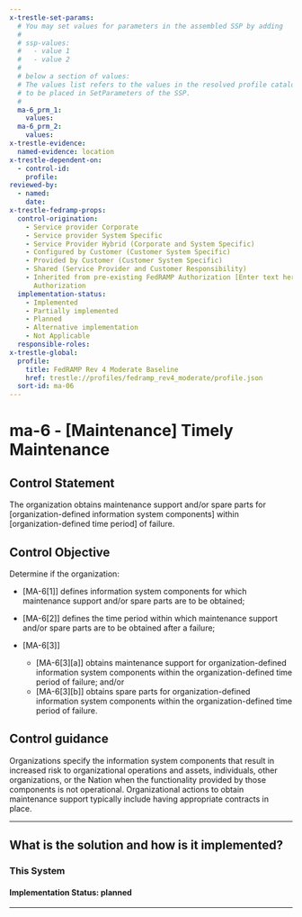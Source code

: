 ```yaml
---
x-trestle-set-params:
  # You may set values for parameters in the assembled SSP by adding
  #
  # ssp-values:
  #   - value 1
  #   - value 2
  #
  # below a section of values:
  # The values list refers to the values in the resolved profile catalog, and the ssp-values represent new values
  # to be placed in SetParameters of the SSP.
  #
  ma-6_prm_1:
    values:
  ma-6_prm_2:
    values:
x-trestle-evidence:
  named-evidence: location
x-trestle-dependent-on:
  - control-id:
    profile:
reviewed-by:
  - named:
    date:
x-trestle-fedramp-props:
  control-origination:
    - Service provider Corporate
    - Service provider System Specific
    - Service Provider Hybrid (Corporate and System Specific)
    - Configured by Customer (Customer System Specific)
    - Provided by Customer (Customer System Specific)
    - Shared (Service Provider and Customer Responsibility)
    - Inherited from pre-existing FedRAMP Authorization [Enter text here], Date of
      Authorization
  implementation-status:
    - Implemented
    - Partially implemented
    - Planned
    - Alternative implementation
    - Not Applicable
  responsible-roles:
x-trestle-global:
  profile:
    title: FedRAMP Rev 4 Moderate Baseline
    href: trestle://profiles/fedramp_rev4_moderate/profile.json
  sort-id: ma-06
---
```


# ma-6 - \[Maintenance\] Timely Maintenance

## Control Statement

The organization obtains maintenance support and/or spare parts for [organization-defined information system components] within [organization-defined time period] of failure.

## Control Objective

Determine if the organization:

- \[MA-6[1]\] defines information system components for which maintenance support and/or spare parts are to be obtained;

- \[MA-6[2]\] defines the time period within which maintenance support and/or spare parts are to be obtained after a failure;

- \[MA-6[3]\]

  - \[MA-6[3][a]\] obtains maintenance support for organization-defined information system components within the organization-defined time period of failure; and/or
  - \[MA-6[3][b]\] obtains spare parts for organization-defined information system components within the organization-defined time period of failure.

## Control guidance

Organizations specify the information system components that result in increased risk to organizational operations and assets, individuals, other organizations, or the Nation when the functionality provided by those components is not operational. Organizational actions to obtain maintenance support typically include having appropriate contracts in place.

______________________________________________________________________

## What is the solution and how is it implemented?

<!-- For implementation status enter one of: implemented, partial, planned, alternative, not-applicable -->

<!-- Note that the list of rules under ### Rules: is read-only and changes will not be captured after assembly to JSON -->

### This System

<!-- Add implementation prose for the main This System component for control: ma-6 -->

#### Implementation Status: planned

______________________________________________________________________
